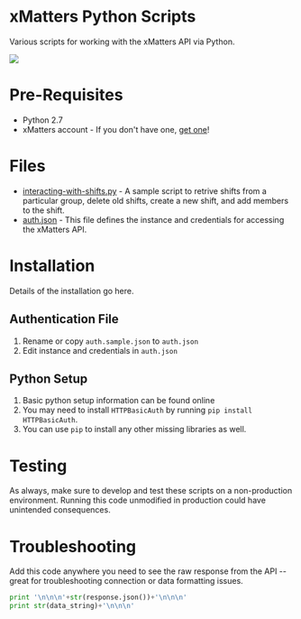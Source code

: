 # xMatters Python Scripts
Various scripts for working with the xMatters API via Python. 

<kbd>
  <img src="https://github.com/xmatters/xMatters-Labs/raw/master/media/disclaimer.png">
</kbd>

# Pre-Requisites
* Python 2.7
* xMatters account - If you don't have one, [get one](https://www.xmatters.com)!

# Files
* [interacting-with-shifts.py](interacting-with-shifts.py) - A sample script to retrive shifts from a particular group, delete old shifts, create a new shift, and add members to the shift.
* [auth.json](auth.sample.json) - This file defines the instance and credentials for accessing the xMatters API.

# Installation
Details of the installation go here. 

## Authentication File
1. Rename or copy `auth.sample.json` to `auth.json`
2. Edit instance and credentials in `auth.json`

## Python Setup
1. Basic python setup information can be found online
2. You may need to install `HTTPBasicAuth` by running `pip install HTTPBasicAuth`.
3. You can use `pip` to install any other missing libraries as well.

# Testing
As always, make sure to develop and test these scripts on a non-production environment. Running this code unmodified in production could have unintended consequences.

# Troubleshooting
Add this code anywhere you need to see the raw response from the API -- great for troubleshooting connection or data formatting issues.
```python
print '\n\n\n'+str(response.json())+'\n\n\n'
print str(data_string)+'\n\n\n'
```